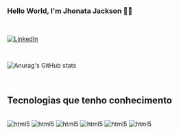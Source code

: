 ### **Hello World, I'm Jhonata Jackson** 🖖🏼

<div></br><div>

[![LinkedIn](	https://img.shields.io/badge/LinkedIn-0077B5?style=for-the-badge&logo=linkedin&logoColor=white)](https://www.linkedin.com/in/jhonata-jackson-555929121/)

<div></br><div>

![Anurag's GitHub stats](https://github-readme-stats.vercel.app/api?username=Jhonata-Jackson&show_icons=true&theme=dark)

<div></br><div>


## **Tecnologias que tenho conhecimento**

<div style="display: inline_block"> </br> 
    <img aling="center" alt="html5" src="https://img.shields.io/badge/HTML5-E34F26?style=for-the-badge&logo=html5&logoColor=white"/>
    <img aling="center" alt="html5" src="https://img.shields.io/badge/CSS3-1572B6?style=for-the-badge&logo=css3&logoColor=white"/>
    <img aling="center" alt="html5" src="https://img.shields.io/badge/JavaScript-F7DF1E?style=for-the-badge&logo=javascript&logoColor=black"/>
    <img aling="center" alt="html5" src="https://img.shields.io/badge/Bootstrap-563D7C?style=for-the-badge&logo=bootstrap&logoColor=white"/>
     <img aling="center" alt="html5" src="https://img.shields.io/badge/React-20232A?style=for-the-badge&logo=react&logoColor=61DAFB"/>
    <img aling="center" alt="html5" src="https://img.shields.io/badge/React_Native-20232A?style=for-the-badge&logo=react&logoColor=61DAFB"/>
</div>

<div></br><div>

